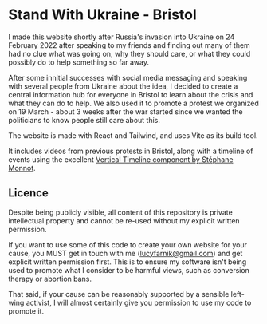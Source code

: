 # Stand With Ukraine - Bristol
I made this website shortly after Russia's invasion into Ukraine
on 24 February 2022 after speaking to my friends and finding out
many of them had no clue what was going on, why they should care,
or what they could possibly do to help something so far away.

After some innitial successes with social media messaging and speaking
with several people from Ukraine about the idea, I decided to create
a central information hub for everyone in Bristol to learn about the
crisis and what they can do to help. We also used it to promote
a protest we organized on 19 March - about 3 weeks after the war
started since we wanted the politicians to know people still care
about this.

The website is made with React and Tailwind, and uses Vite as its
build tool.

It includes videos from previous protests in Bristol, along with a
timeline of events using the excellent [Vertical Timeline component
by Stéphane Monnot](https://github.com/stephane-monnot/react-vertical-timeline).

## Licence
Despite being publicly visible, all content of this repository is
private intellectual property and cannot be re-used without my
explicit written permission.

If you want to use some of this code to create your own website
for your cause, you MUST get in touch with me (lucyfarnik@gmail.com)
and get explicit written permission first. This is to ensure my
software isn't being used to promote what I consider to be harmful
views, such as conversion therapy or abortion bans.

That said, if your cause can be reasonably supported by a sensible
left-wing activist, I will almost certainly give you permission to
use my code to promote it.
